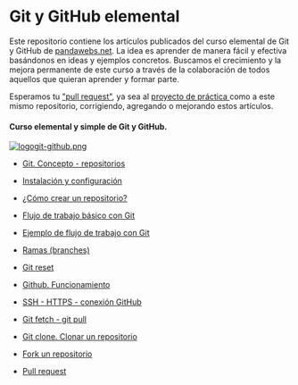 # Git y GitHub elemental

Este repositorio contiene los artículos publicados del curso elemental de Git y GitHub de [pandawebs.net](http://pandawebs.net/git-github-elemental/).
La idea es aprender de manera fácil y efectiva basándonos en ideas y ejemplos concretos.
Buscamos el crecimiento y la mejora permanente de este curso a través de la colaboración de todos aquellos que quieran aprender y formar parte.

Esperamos tu ["pull request"](https://github.com/Pandawebs/Git-y-GitHub-elemental/blob/master/pull-request.md), ya sea al [proyecto de práctica ](https://github.com/Pandawebs/practicasGit) como a este mismo repositorio, corrigiendo, agregando o mejorando estos artículos.


#### Curso elemental y simple de Git y GitHub.

[![logogit-github.png](https://i.postimg.cc/D0GCJbLJ/logogit-github.png)](https://postimg.cc/649VFqHt)

- [Git. Concepto - repositorios](https://github.com/Pandawebs/Git-y-GitHub-elemental/blob/master/git-concepto-repositorios.md)

- [Instalación y configuración](https://github.com/Pandawebs/Git-y-GitHub-elemental/blob/master/instalacion-y-configuracion-de-git.md)

- [¿Cómo crear un repositorio?](https://github.com/Pandawebs/Git-y-GitHub-elemental/blob/master/crear-un-repositorio.md)

- [Flujo de trabajo básico con Git](https://github.com/Pandawebs/Git-y-GitHub-elemental/blob/master/flujo-de-trabajo-basico-con-git.md)

- [Ejemplo de flujo de trabajo con Git](https://github.com/Pandawebs/Git-y-GitHub-elemental/blob/master/ejemplo-de-flujo-de-trabajo-basico-con-git.md)

- [Ramas (branches)](https://github.com/Pandawebs/Git-y-GitHub-elemental/blob/master/trabajar-con-ramas-git.md)

- [Git reset](https://github.com/Pandawebs/Git-y-GitHub-elemental/blob/master/git-reset.md)

- [Github. Funcionamiento](https://github.com/Pandawebs/Git-y-GitHub-elemental/blob/master/funcionamiento-de-github.md)

- [SSH - HTTPS - conexión GitHub](https://github.com/Pandawebs/Git-y-GitHub-elemental/blob/master/ssh-https-conexion-github.md)

- [Git fetch - git pull](https://github.com/Pandawebs/Git-y-GitHub-elemental/blob/master/git-fetch-git-pull.md)

- [Git clone. Clonar un repositorio](https://github.com/Pandawebs/Git-y-GitHub-elemental/blob/master/clonar-un-repositorio.md)

- [Fork un repositorio](https://github.com/Pandawebs/Git-y-GitHub-elemental/blob/master/fork-un-repositorio.md)

- [Pull request](https://github.com/Pandawebs/Git-y-GitHub-elemental/blob/master/pull-request.md)